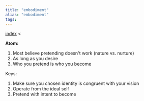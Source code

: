 ```yaml
---
title: "embodiment"
alias: "embodiment"
tags: 
---
```


[index](/.md) < 

**Atom:** 

1. Most believe pretending doesn't work (nature vs. nurture)
2. As long as you desire
3. Who you pretend is who you become

Keys:
1. Make sure you chosen identity is congruent with your vision
2. Operate from the ideal self
3. Pretend with intent to become